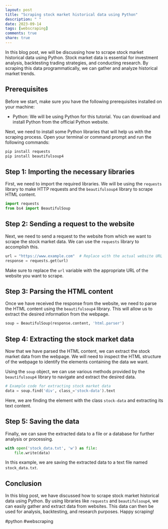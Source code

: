 ```yaml
---
layout: post
title: "Scraping stock market historical data using Python"
description: " "
date: 2023-09-14
tags: [webscraping]
comments: true
share: true
---
```


In this blog post, we will be discussing how to scrape stock market historical data using Python. Stock market data is essential for investment analysis, backtesting trading strategies, and conducting research. By scraping this data programmatically, we can gather and analyze historical market trends.

## Prerequisites

Before we start, make sure you have the following prerequisites installed on your machine:

- Python: We will be using Python for this tutorial. You can download and install Python from the official Python website.

Next, we need to install some Python libraries that will help us with the scraping process. Open your terminal or command prompt and run the following commands:

```python
pip install requests
pip install beautifulsoup4
```

## Step 1: Importing the necessary libraries

First, we need to import the required libraries. We will be using the `requests` library to make HTTP requests and the `beautifulsoup4` library to scrape HTML content.

```python
import requests
from bs4 import BeautifulSoup
```

## Step 2: Sending a request to the website

Next, we need to send a request to the website from which we want to scrape the stock market data. We can use the `requests` library to accomplish this.

```python
url = "https://www.example.com"  # Replace with the actual website URL
response = requests.get(url)
```

Make sure to replace the `url` variable with the appropriate URL of the website you want to scrape.

## Step 3: Parsing the HTML content

Once we have received the response from the website, we need to parse the HTML content using the `beautifulsoup4` library. This will allow us to extract the desired information from the webpage.

```python
soup = BeautifulSoup(response.content, 'html.parser')
```

## Step 4: Extracting the stock market data

Now that we have parsed the HTML content, we can extract the stock market data from the webpage. We will need to inspect the HTML structure of the webpage to identify the elements containing the data we want.

Using the `soup` object, we can use various methods provided by the `beautifulsoup4` library to navigate and extract the desired data.

```python
# Example code for extracting stock market data
data = soup.find('div', class_='stock-data').text
```

Here, we are finding the element with the class `stock-data` and extracting its text content.

## Step 5: Saving the data

Finally, we can save the extracted data to a file or a database for further analysis or processing.

```python
with open('stock_data.txt', 'w') as file:
    file.write(data)
```

In this example, we are saving the extracted data to a text file named `stock_data.txt`.

## Conclusion

In this blog post, we have discussed how to scrape stock market historical data using Python. By using libraries like `requests` and `beautifulsoup4`, we can easily gather and extract data from websites. This data can then be used for analysis, backtesting, and research purposes. Happy scraping!

#python #webscraping